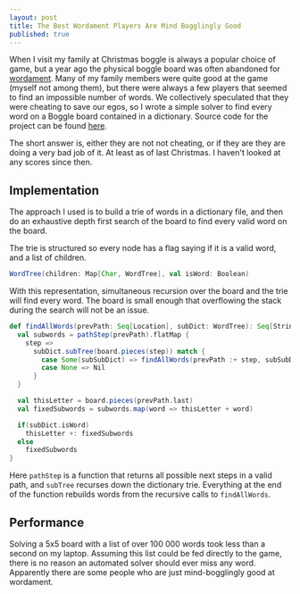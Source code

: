 ```yaml
---
layout: post
title: The Best Wordament Players Are Mind Bogglingly Good
published: true
---
```


When I visit my family at Christmas boggle is always a popular choice of game,
but a year ago the physical boggle board was often abandoned for
[wordament](https://www.microsoft.com/en-us/store/p/wordament/9wzdncrfhwfg).
Many of my family members were quite good at the game (myself not among them),
but there were always a few players that seemed to find an impossible number of
words. We collectively speculated that they were cheating to save our egos, so I
wrote a simple solver to find every word on a Boggle board contained in a
dictionary. Source code for the project can be found
[here](https://bitbucket.org/tobinyehle/bogglesolver).

The short answer is, either they are not not cheating, or if they are they are
doing a very bad job of it. At least as of last Christmas. I haven't looked at
any scores since then.



Implementation
--------------

The approach I used is to build a trie of words in a dictionary file, and then
do an exhaustive depth first search of the board to find every valid word on the
board.

The trie is structured so every node has a flag saying if it is a valid word,
and a list of children.

```scala
WordTree(children: Map[Char, WordTree], val isWord: Boolean)
```

With this representation, simultaneous recursion over the board and the trie
will find every word. The board is small enough that overflowing the stack
during the search will not be an issue.

```scala
def findAllWords(prevPath: Seq[Location], subDict: WordTree): Seq[String] = {
  val subwords = pathStep(prevPath).flatMap {
    step =>
      subDict.subTree(board.pieces(step)) match {
        case Some(subSubDict) => findAllWords(prevPath :+ step, subSubDict)
        case None => Nil
      }
  }

  val thisLetter = board.pieces(prevPath.last)
  val fixedSubwords = subwords.map(word => thisLetter + word)

  if(subDict.isWord)
    thisLetter +: fixedSubwords
  else
    fixedSubwords
}
```

Here `pathStep` is a function that returns all possible next steps in a valid
path, and `subTree` recurses down the dictionary trie. Everything at the end of
the function rebuilds words from the recursive calls to `findAllWords`.



Performance
-----------

Solving a 5x5 board with a list of over 100 000 words took less than a second on
my laptop. Assuming this list could be fed directly to the game, there is no
reason an automated solver should ever miss any word. Apparently there are some
people who are just mind-bogglingly good at wordament.
